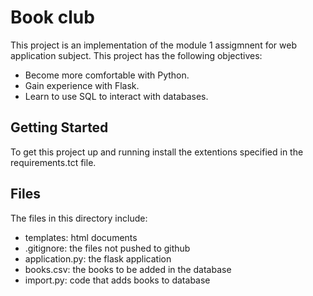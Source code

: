 # Book club

This project is an implementation of the module 1 assigmnent for web application subject. This project has the following objectives:

- Become more comfortable with Python.
- Gain experience with Flask.
- Learn to use SQL to interact with databases.

## Getting Started

To get this project up and running install the extentions specified in the requirements.tct file.

## Files

The files in this directory include:

- templates: html documents
- .gitignore: the files not pushed to github
- application.py: the flask application
- books.csv: the books to be added in the database
- import.py: code that adds books to database
